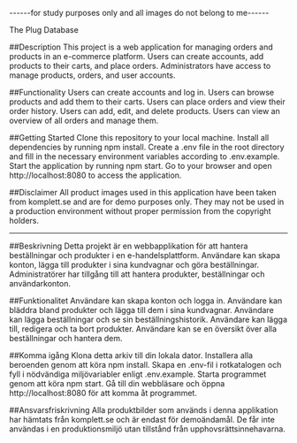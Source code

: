 ------for study purposes only and all images do not belong to me------


The Plug Database

##Description
This project is a web application for managing orders and products in an e-commerce platform. Users can create accounts, add products to their carts, and place orders. Administrators have access to manage products, orders, and user accounts.

##Functionality
Users can create accounts and log in.
Users can browse products and add them to their carts.
Users can place orders and view their order history.
Users can add, edit, and delete products.
Users can view an overview of all orders and manage them.

##Getting Started
Clone this repository to your local machine.
Install all dependencies by running npm install.
Create a .env file in the root directory and fill in the necessary environment variables according to .env.example.
Start the application by running npm start.
Go to your browser and open http://localhost:8080 to access the application.

##Disclaimer
All product images used in this application have been taken from komplett.se and are for demo purposes only. They may not be used in a production environment without proper permission from the copyright holders.

__________________________________________________________________________________________________________
##Beskrivning
Detta projekt är en webbapplikation för att hantera beställningar och produkter i en e-handelsplattform. Användare kan skapa konton, lägga till produkter i sina kundvagnar och göra beställningar. Administratörer har tillgång till att hantera produkter, beställningar och användarkonton.

##Funktionalitet
Användare kan skapa konton och logga in.
Användare kan bläddra bland produkter och lägga till dem i sina kundvagnar.
Användare kan lägga beställningar och se sin beställningshistorik.
Användare kan lägga till, redigera och ta bort produkter.
Användare kan se en översikt över alla beställningar och hantera dem.

##Komma igång
Klona detta arkiv till din lokala dator.
Installera alla beroenden genom att köra npm install.
Skapa en .env-fil i rotkatalogen och fyll i nödvändiga miljövariabler enligt .env.example.
Starta programmet genom att köra npm start.
Gå till din webbläsare och öppna http://localhost:8080 för att komma åt programmet.




##Ansvarsfriskrivning
Alla produktbilder som används i denna applikation har hämtats från komplett.se och är endast för demoändamål. De får inte användas i en produktionsmiljö utan tillstånd från upphovsrättsinnehavarna.
